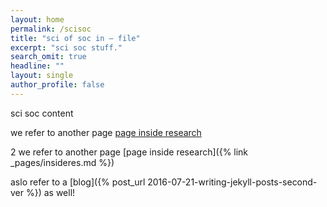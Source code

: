 ```yaml
---
layout: home
permalink: /scisoc
title: "sci of soc in — file"
excerpt: "sci soc stuff."
search_omit: true
headline: ""
layout: single
author_profile: false
---
```


sci soc content

we refer to another page  [page inside research](/research/insideres)

2 we refer to another page  [page inside research]({% link _pages/insideres.md %})


aslo refer to a
[blog]({% post_url 2016-07-21-writing-jekyll-posts-second-ver %})
as well!
